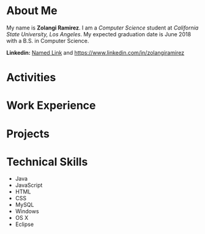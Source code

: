 # About Me
My name is **Zolangi Ramirez**. I am a _Computer Science_ student at _California State University, Los Angeles_. My expected graduation date is June 2018 with a B.S. in Computer Science.

**Linkedin:** [Named Link](https://www.linkedin.com/in/zolangiramirez) and https://www.linkedin.com/in/zolangiramirez

# Activities

# Work Experience

# Projects

# Technical Skills
  * Java
  * JavaScript
  * HTML
  * CSS
  * MySQL
  * Windows
  * OS X
  * Eclipse
